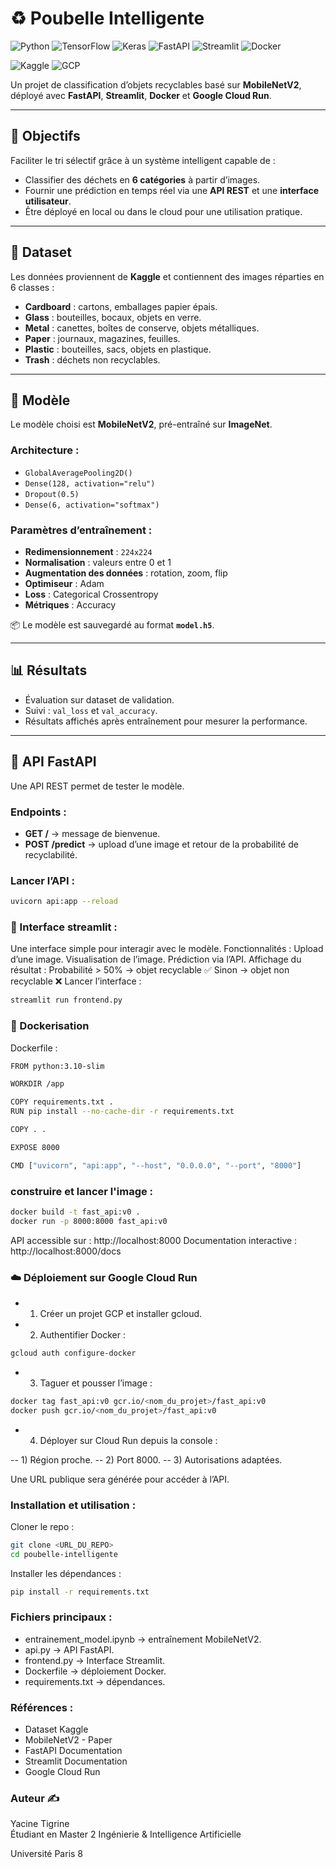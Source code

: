 # ♻️ Poubelle Intelligente

![Python](https://img.shields.io/badge/Python-3.10-blue?logo=python)
![TensorFlow](https://img.shields.io/badge/TensorFlow-2.x-orange?logo=tensorflow)
![Keras](https://img.shields.io/badge/Keras-red?logo=keras)
![FastAPI](https://img.shields.io/badge/FastAPI-0.103-green?logo=fastapi)
![Streamlit](https://img.shields.io/badge/Streamlit-1.x-ff4b4b?logo=streamlit)
![Docker](https://img.shields.io/badge/Docker-Ready-blue?logo=docker)

![Kaggle](https://img.shields.io/badge/Dataset-Kaggle-20beff?logo=kaggle)
![GCP](https://img.shields.io/badge/GCP-Cloud_Run-4285F4?logo=googlecloud)


Un projet de classification d’objets recyclables basé sur **MobileNetV2**, déployé avec **FastAPI**, **Streamlit**, **Docker** et **Google Cloud Run**.

---

## 🚀 Objectifs
Faciliter le tri sélectif grâce à un système intelligent capable de :
- Classifier des déchets en **6 catégories** à partir d’images.
- Fournir une prédiction en temps réel via une **API REST** et une **interface utilisateur**.
- Être déployé en local ou dans le cloud pour une utilisation pratique.

---

## 📂 Dataset
Les données proviennent de **Kaggle** et contiennent des images réparties en 6 classes :
- **Cardboard** : cartons, emballages papier épais.  
- **Glass** : bouteilles, bocaux, objets en verre.  
- **Metal** : canettes, boîtes de conserve, objets métalliques.  
- **Paper** : journaux, magazines, feuilles.  
- **Plastic** : bouteilles, sacs, objets en plastique.  
- **Trash** : déchets non recyclables.  

---

## 🧠 Modèle
Le modèle choisi est **MobileNetV2**, pré-entraîné sur **ImageNet**.

### Architecture :
- `GlobalAveragePooling2D()`  
- `Dense(128, activation="relu")`  
- `Dropout(0.5)`  
- `Dense(6, activation="softmax")`  

### Paramètres d’entraînement :
- **Redimensionnement** : `224x224`  
- **Normalisation** : valeurs entre 0 et 1  
- **Augmentation des données** : rotation, zoom, flip  
- **Optimiseur** : Adam  
- **Loss** : Categorical Crossentropy  
- **Métriques** : Accuracy  

📦 Le modèle est sauvegardé au format **`model.h5`**.

---

## 📊 Résultats
- Évaluation sur dataset de validation.  
- Suivi : `val_loss` et `val_accuracy`.  
- Résultats affichés après entraînement pour mesurer la performance.  

---

## 🔌 API FastAPI
Une API REST permet de tester le modèle.

### Endpoints :
- **GET /** → message de bienvenue.  
- **POST /predict** → upload d’une image et retour de la probabilité de recyclabilité.  

### Lancer l’API :
```bash
uvicorn api:app --reload
```

### 🎨 Interface streamlit : 
Une interface simple pour interagir avec le modèle.
Fonctionnalités :
Upload d’une image.
Visualisation de l’image.
Prédiction via l’API.
Affichage du résultat :
Probabilité > 50% → objet recyclable ✅
Sinon → objet non recyclable ❌
Lancer l’interface :

```bash
streamlit run frontend.py
```


### 🐳 Dockerisation
Dockerfile :
```bash
FROM python:3.10-slim

WORKDIR /app

COPY requirements.txt .
RUN pip install --no-cache-dir -r requirements.txt

COPY . .

EXPOSE 8000

CMD ["uvicorn", "api:app", "--host", "0.0.0.0", "--port", "8000"]
```
### construire et lancer l'image : 
``` bash
docker build -t fast_api:v0 .
docker run -p 8000:8000 fast_api:v0
```

API accessible sur : http://localhost:8000
Documentation interactive : http://localhost:8000/docs

### ☁️ Déploiement sur Google Cloud Run

- 1) Créer un projet GCP et installer gcloud.
- 2) Authentifier Docker :
``` bash
gcloud auth configure-docker
```
- 3) Taguer et pousser l’image :

``` bash
docker tag fast_api:v0 gcr.io/<nom_du_projet>/fast_api:v0
docker push gcr.io/<nom_du_projet>/fast_api:v0
```
- 4) Déployer sur Cloud Run depuis la console :

-- 1) Région proche.
-- 2) Port 8000.
-- 3) Autorisations adaptées.

Une URL publique sera générée pour accéder à l’API.

### Installation et utilisation :
Cloner le repo :
``` bash
git clone <URL_DU_REPO>
cd poubelle-intelligente
```

Installer les dépendances :
``` bash
pip install -r requirements.txt
```

### Fichiers principaux :
- entrainement_model.ipynb → entraînement MobileNetV2.
- api.py → API FastAPI.
- frontend.py → Interface Streamlit.
- Dockerfile → déploiement Docker.
- requirements.txt → dépendances.

### Références : 
- Dataset Kaggle
- MobileNetV2 - Paper
- FastAPI Documentation
- Streamlit Documentation
- Google Cloud Run

### Auteur ✍️ 
Yacine Tigrine  
Étudiant en Master 2 Ingénierie & Intelligence Artificielle

Université Paris 8
